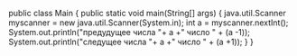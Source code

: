 public class Main
{
	public static void main(String[] args) {
	 java.util.Scanner myscanner = new java.util.Scanner(System.in);
	 int a = myscanner.nextInt();
	 System.out.println("предудущее числa "+ a +" числo " + (a -1));
	 System.out.println("следущее числа "+ a +" числo " + (a +1));
	}
}

